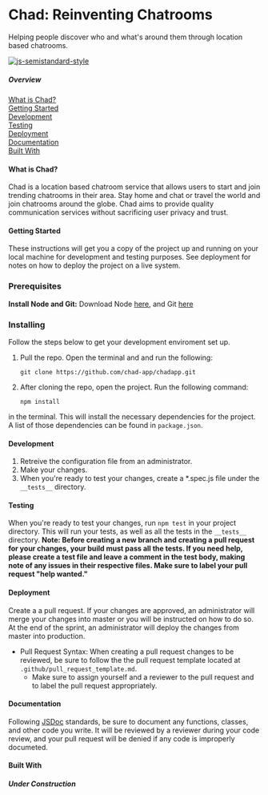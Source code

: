# Chad: Reinventing Chatrooms
Helping people discover who and what's around them through location based
chatrooms.

[![js-semistandard-style](https://img.shields.io/badge/code%20style-semistandard-brightgreen.svg?style=flat-square)](https://github.com/Flet/semistandard)


##### Overview
[What is Chad?](#what-is-chad)  
[Getting Started](#getting-started)  
[Development](#development)  
[Testing](#testing)  
[Deployment](#deployment)  
[Documentation](#documentation)  
[Built With](#built-with)

#### What is Chad?
Chad is a location based chatroom service that allows users to start and join trending chatrooms in their area. Stay home and chat or travel the world and join chatrooms around the globe. Chad aims to provide quality communication services without sacrificing user privacy and trust.

#### Getting Started
These instructions will get you a copy of the project up and running on your local machine for development and testing purposes. See deployment for notes on how to deploy the project on a live system.

### Prerequisites
**Install Node and Git:**  Download Node [here](https://nodejs.org/en/download/), and Git [here](https://git-scm.com/downloads)

### Installing
Follow the steps below to get your development enviroment set up.

1.  Pull the repo. Open the terminal and and run the following:

    ```
    git clone https://github.com/chad-app/chadapp.git
    ```

2.  After cloning the repo, open the project. Run the following command:

    ```
    npm install
    ```

   in the terminal. This will install the necessary dependencies for the
   project. A list of those dependencies can be found in `package.json`.
    
#### Development
1. Retreive the configuration file from an administrator.
2. Make your changes.
3. When you're ready to test your changes, create a *.spec.js file under the
   `__tests__` directory.

#### Testing
When you're ready to test your changes, run `npm test` in your project
directory. This will run your tests, as well as all the tests in the `__tests__` directory.
**Note: Before creating a new branch and creating a pull request for your
changes, your build must pass all the tests. If you need help, please create a
test file and leave a comment in the test body, making note of any issues in
their respective files. Make sure to label your pull request "help wanted."**

#### Deployment
Create a a pull request. If your changes are approved, an administrator will
merge your changes into master or you will be instructed on how to do so. At the
end of the sprint, an administrator will deploy the changes from master into
production.
- Pull Request Syntax: When creating a pull request changes to be reviewed, be
  sure to follow the the pull request template located at `.github/pull_request_template.md`.
  - Make sure to assign yourself and a reviewer to the pull request and to label the pull request appropriately.
    
#### Documentation
Following [JSDoc](http://usejsdoc.org/) standards, be sure to document any functions, classes, and other
code you write. It will be reviewed by a reviewer during your code review, and
your pull request will be denied if any code is improperly documeted.

#### Built With
###### **Under Construction**

